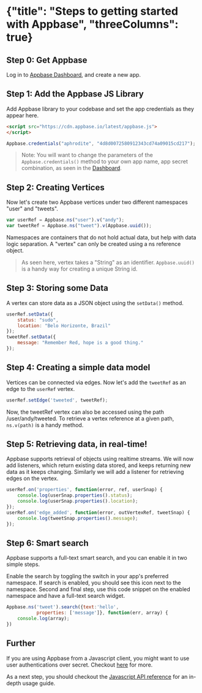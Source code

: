 # {"title": "Steps to getting started with Appbase", "threeColumns": true}

## Step 0: Get Appbase
Log in to <span class="fa fa-external-link"></span> [Appbase Dashboard](http://appbase.io/developer/), and create a new app.

## Step 1: Add the Appbase JS Library

Add Appbase library to your codebase and set the app credentials as they appear here.

```html
<script src="https://cdn.appbase.io/latest/appbase.js">
</script>
```

```js
Appbase.credentials("aphrodite", "4d8d0072580912343cd74a09015cd217");
```

> Note: You will want to change the parameters of the ``Appbase.credentials()`` method to your own app name, app secret combination, as seen in the [Dashboard](http://appbase.io/developer).

## Step 2: Creating Vertices

Now let's create two Appbase vertices under two different namespaces "user" and "tweets".

```js
var userRef = Appbase.ns("user").v("andy");
var tweetRef = Appbase.ns("tweet").v(Appbase.uuid());
```

Namespaces are containers that do not hold actual data, but help with data logic separation. A "vertex" can only be created using a ns reference object.

> As seen here, vertex takes a "String" as an identifier. ``Appbase.uuid()`` is a handy way for creating a unique String id.

## Step 3: Storing some Data

A vertex can store data as a JSON object using the ``setData()`` method.

```js
userRef.setData({
    status: "sudo",
    location: "Belo Horizonte, Brazil"
});
tweetRef.setData({
    message: "Remember Red, hope is a good thing."
});
```

## Step 4: Creating a simple data model

Vertices can be connected via edges. Now let's add the ``tweetRef`` as an edge to the ``userRef`` vertex.

```js
userRef.setEdge('tweeted', tweetRef);
```
Now, the tweetRef vertex can also be accessed using the path /user/andy/tweeted. To retrieve a vertex reference at a given path, ``ns.v(path)`` is a handy method.

## Step 5: Retrieving data, in real-time! 

Appbase supports retrieval of objects using realtime streams. We will now add listeners, which return existing data stored, and keeps returning new data as it keeps changing. Similarly we will add a listener for retrieving edges on the vertex.

```js
userRef.on('properties', function(error, ref, userSnap) {
    console.log(userSnap.properties().status);
    console.log(userSnap.properties().location);
});
userRef.on('edge_added', function(error, outVertexRef, tweetSnap) {
    console.log(tweetSnap.properties().message);
});
```

## Step 6: Smart search

Appbase supports a full-text smart search, and you can enable it in two simple steps.

Enable the search by toggling the <i class="fa fa-eye-slash"></i> switch in your app's preferred namespace. If search is enabled, you should see this icon <i class="fa fa-eye"></i> next to the namespace.
Second and final step, use this code snippet on the enabled namespace and have a full-text search widget.

```js
Appbase.ns('tweet').search({text:'hello',
	       properties: ['message']}, function(err, array) {
    console.log(array);
})
```

## Further

If you are using Appbase from a Javascript client, you might want to use user authentications over secret. Checkout [here](/docs/authentications.html) for more.

As a next step, you should checkout the [Javascript API reference](/docs/js.html) for an in-depth usage guide.
